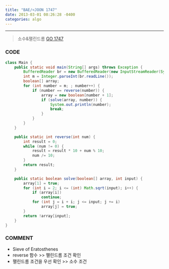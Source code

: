```yaml
---
title: "BAE/<JOON 1747"
date: 2013-03-01 08:26:28 -0400
categories: algo
---
```

---

> 소수&팰린드롬 [GO 1747]

### CODE
```java
class Main {
	public static void main(String[] args) throws Exception {
		BufferedReader br = new BufferedReader(new InputStreamReader(System.in));
		int m = Integer.parseInt(br.readLine());
		boolean[] array;
		for (int number = m; ; number++) {
			if (number == reverse(number)) {
				array = new boolean[number + 1];
				if (solve(array, number)) {
					System.out.println(number);
					break;
				}
			}
		}
	}

	public static int reverse(int num) {
		int result = 0;
		while (num != 0) {
			result = result * 10 + num % 10;
			num /= 10;
		}
		return result;
	}

	public static boolean solve(boolean[] array, int input) {
		array[1] = true;
		for (int i = 2; i <= (int) Math.sqrt(input); i++) {
			if (array[i])
				continue;
			for (int j = i + i; j <= input; j += i)
				array[j] = true;
		}
		return !array[input];
	}
}
```

### COMMENT
* Sieve of Eratosthenes
* reverse 함수 >> 팰린드롬 조건 확인
* 팰린드롬 조건을 우선 확인 >> 소수 조건

[GO 1747]: https://www.acmicpc.net/problem/1747
